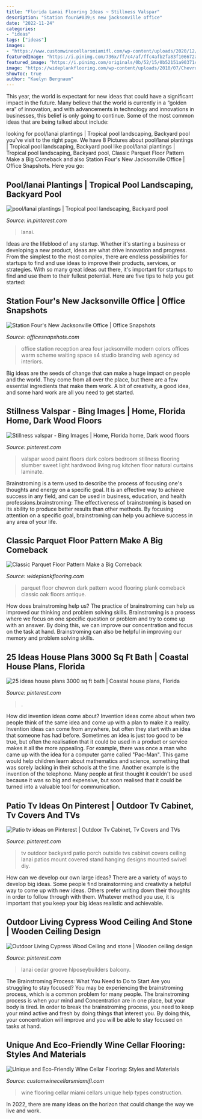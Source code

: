 ```yaml
---
title: "Florida Lanai Flooring Ideas ~ Stillness Valspar"
description: "Station four&#039;s new jacksonville office"
date: "2022-11-24"
categories:
- "ideas"
tags: ["ideas"]
images:
- "https://www.customwinecellarsmiamifl.com/wp-content/uploads/2020/12/reclaimed-wine-barrel-flooring-Fort-Lauderdale-custom-wine-cellars-e1612510232433.jpg"
featuredImage: "https://i.pinimg.com/736x/ff/c4/af/ffc4afb2fa83f106672a8926be9c71e7--lanai-ideas-pool-ideas.jpg"
featured_image: "https://i.pinimg.com/originals/0b/52/15/0b52151a90371cb4a97211b6236515ee.jpg"
image: "https://wideplankflooring.com/wp-content/uploads/2010/07/Chevron_Antique_Oak_Dark.jpg"
ShowToc: true
author: "Kaelyn Bergnaum"
---
```



This year, the world is expectant for new ideas that could have a significant impact in the future. Many believe that the world is currently in a “golden era” of innovation, and with advancements in technology and innovations in businesses, this belief is only going to continue. Some of the most common ideas that are being talked about include: 

	

		
looking for pool/lanai plantings | Tropical pool landscaping, Backyard pool you've visit to the right page. We have 8 Pictures about pool/lanai plantings | Tropical pool landscaping, Backyard pool like pool/lanai plantings | Tropical pool landscaping, Backyard pool, Classic Parquet Floor Pattern Make a Big Comeback and also Station Four&#039;s New Jacksonville Office | Office Snapshots. Here you go:
		
    
## Pool/lanai Plantings | Tropical Pool Landscaping, Backyard Pool

<img loading=lazy src="https://i.pinimg.com/736x/ff/c4/af/ffc4afb2fa83f106672a8926be9c71e7--lanai-ideas-pool-ideas.jpg" onerror="this.onerror=null;this.src='https://tse3.mm.bing.net/th?id=OIP.iecRqhM145UQmzvqmoP3KAHaJ3&amp;pid=15.1';" alt="pool/lanai plantings | Tropical pool landscaping, Backyard pool">

_Source: in.pinterest.com_

>lanai. 

	

Ideas are the lifeblood of any startup. Whether it's starting a business or developing a new product, ideas are what drive innovation and progress. From the simplest to the most complex, there are endless possibilities for startups to find and use ideas to improve their products, services, or strategies. With so many great ideas out there, it's important for startups to find and use them to their fullest potential. Here are five tips to help you get started:

    
## Station Four&#039;s New Jacksonville Office | Office Snapshots

<img loading=lazy src="https://officesnapshots.com/wp-content/uploads/2013/07/S4-Office-Work-Area-Reception-With-People-s.jpg" onerror="this.onerror=null;this.src='https://tse4.mm.bing.net/th?id=OIP.0rImE1v3wcPfzI-0SEYvSgHaEs&amp;pid=15.1';" alt="Station Four&#039;s New Jacksonville Office | Office Snapshots">

_Source: officesnapshots.com_

>office station reception area four jacksonville modern colors offices warm scheme waiting space s4 studio branding web agency ad interiors. 

	

Big ideas are the seeds of change that can make a huge impact on people and the world. They come from all over the place, but there are a few essential ingredients that make them work. A bit of creativity, a good idea, and some hard work are all you need to get started.

    
## Stillness Valspar - Bing Images | Home, Florida Home, Dark Wood Floors

<img loading=lazy src="https://i.pinimg.com/736x/e8/46/30/e846303ebebe328ceed0719ae09003cd--dark-wood-floors-wood-flooring.jpg" onerror="this.onerror=null;this.src='https://tse3.mm.bing.net/th?id=OIP.Z7LrJTv21ki3SyoMOan6oAAAAA&amp;pid=15.1';" alt="Stillness valspar - Bing Images | Home, Florida home, Dark wood floors">

_Source: pinterest.com_

>valspar wood paint floors dark colors bedroom stillness flooring slumber sweet light hardwood living rug kitchen floor natural curtains laminate. 

	

Brainstroming is a term used to describe the process of focusing one's thoughts and energy on a specific goal. It is an effective way to achieve success in any field, and can be used in business, education, and health professions.brainstroming: The effectiveness of brainstroming is based on its ability to produce better results than other methods. By focusing attention on a specific goal, brainstroming can help you achieve success in any area of your life.

    
## Classic Parquet Floor Pattern Make A Big Comeback

<img loading=lazy src="https://wideplankflooring.com/wp-content/uploads/2010/07/Chevron_Antique_Oak_Dark.jpg" onerror="this.onerror=null;this.src='https://tse2.mm.bing.net/th?id=OIP.iiIkuYIBG6n-LJiVDpZ6hgHaHg&amp;pid=15.1';" alt="Classic Parquet Floor Pattern Make a Big Comeback">

_Source: wideplankflooring.com_

>parquet floor chevron dark pattern wood flooring plank comeback classic oak floors antique. 

	

How does brainstroming help us?
The practice of brainstroming can help us improved our thinking and problem solving skills. Brainstroming is a process where we focus on one specific question or problem and try to come up with an answer. By doing this, we can improve our concentration and focus on the task at hand. Brainstroming can also be helpful in improving our memory and problem solving skills.

    
## 25 Ideas House Plans 3000 Sq Ft Bath | Coastal House Plans, Florida

<img loading=lazy src="https://i.pinimg.com/736x/75/11/06/751106dad7359b0c7b689c3795d87f11.jpg" onerror="this.onerror=null;this.src='https://tse4.mm.bing.net/th?id=OIP.5y-NsS6EZGo2inehAkJIiwAAAA&amp;pid=15.1';" alt="25 ideas house plans 3000 sq ft bath | Coastal house plans, Florida">

_Source: pinterest.com_

>. 

	

How did invention ideas come about?
Invention ideas come about when two people think of the same idea and come up with a plan to make it a reality. Invention ideas can come from anywhere, but often they start with an idea that someone has had before. Sometimes an idea is just too good to be true, but often the realisation that it could be used in a product or service makes it all the more appealing. For example, there was once a man who came up with the idea for a computer game called "Pac-Man". This game would help children learn about mathematics and science, something that was sorely lacking in their schools at the time. Another example is the invention of the telephone. Many people at first thought it couldn't be used because it was so big and expensive, but soon realised that it could be turned into a valuable tool for communication.

    
## Patio Tv Ideas On Pinterest | Outdoor Tv Cabinet, Tv Covers And TVs

<img loading=lazy src="https://i.pinimg.com/originals/0b/52/15/0b52151a90371cb4a97211b6236515ee.jpg" onerror="this.onerror=null;this.src='https://tse4.mm.bing.net/th?id=OIP.NSAsKOHSGCAf4KFHwAfoWAAAAA&amp;pid=15.1';" alt="Patio tv ideas on Pinterest | Outdoor Tv Cabinet, Tv Covers and TVs">

_Source: pinterest.com_

>tv outdoor backyard patio porch outside tvs cabinet covers ceiling lanai patios mount covered stand hanging designs mounted swivel diy. 

	

How can we develop our own large ideas?
There are a variety of ways to develop big ideas. Some people find brainstorming and creativity a helpful way to come up with new ideas. Others prefer writing down their thoughts in order to follow through with them. Whatever method you use, it is important that you keep your big ideas realistic and achievable.

    
## Outdoor Living Cypress Wood Ceiling And Stone | Wooden Ceiling Design

<img loading=lazy src="https://i.pinimg.com/736x/d2/aa/be/d2aabef854a8aadfa6117e4a20d2c8fa.jpg" onerror="this.onerror=null;this.src='https://tse2.mm.bing.net/th?id=OIP.wN-QLpnj4vTxiqr1R8hvBgAAAA&amp;pid=15.1';" alt="Outdoor Living Cypress Wood Ceiling and stone | Wooden ceiling design">

_Source: pinterest.com_

>lanai cedar groove hlposeybuilders balcony. 

	

The Brainstroming Process: What You Need to Do to Start
Are you struggling to stay focused? You may be experiencing the brainstroming process, which is a common problem for many people. The brainstroming process is when your mind and Concentration are in one place, but your body is tired. In order to break the brainstroming process, you need to keep your mind active and fresh by doing things that interest you. By doing this, your concentration will improve and you will be able to stay focused on tasks at hand.

    
## Unique And Eco-Friendly Wine Cellar Flooring: Styles And Materials

<img loading=lazy src="https://www.customwinecellarsmiamifl.com/wp-content/uploads/2020/12/reclaimed-wine-barrel-flooring-Fort-Lauderdale-custom-wine-cellars-e1612510232433.jpg" onerror="this.onerror=null;this.src='https://tse2.mm.bing.net/th?id=OIP.s7PAByOLYgFzkN4MsDQUCwHaLI&amp;pid=15.1';" alt="Unique and Eco-Friendly Wine Cellar Flooring: Styles and Materials">

_Source: customwinecellarsmiamifl.com_

>wine flooring cellar miami cellars unique help types construction. 

	

In 2022, there are many ideas on the horizon that could change the way we live and work.


